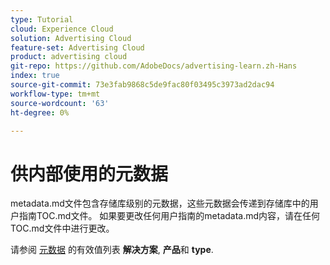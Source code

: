 ```yaml
---
type: Tutorial
cloud: Experience Cloud
solution: Advertising Cloud
feature-set: Advertising Cloud
product: advertising cloud
git-repo: https://github.com/AdobeDocs/advertising-learn.zh-Hans
index: true
source-git-commit: 73e3fab9868c5de9fac80f03495c3973ad2dac94
workflow-type: tm+mt
source-wordcount: '63'
ht-degree: 0%

---
```



# 供内部使用的元数据

metadata.md文件包含存储库级别的元数据，这些元数据会传递到存储库中的用户指南TOC.md文件。 如果要更改任何用户指南的metadata.md内容，请在任何TOC.md文件中进行更改。

请参阅 [元数据](https://experienceleague.adobe.com/docs/authoring-guide-exl/using/editing/user-guide-setup/metadata.html) 的有效值列表 **解决方案**, **产品**&#x200B;和 **type**.
